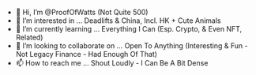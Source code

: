 - 👋 Hi, I’m @ProofOfWatts (Not Quite 500)
- 👀 I’m interested in ... Deadlifts & China, Incl. HK + Cute Animals
- 🌱 I’m currently learning ... Everything I Can (Esp. Crypto, & Even NFT,  Related)
- 💞️ I’m looking to collaborate on ... Open To Anything (Interesting & Fun - Not Legacy Finance - Had Enough Of That)
- 📫 How to reach me ... Shout Loudly - I Can Be A Bit Dense

<!---
ProofOfWatts/ProofOfWatts is a ✨ special ✨ repository because its `README.md` (this file) appears on your GitHub profile.
You can click the Preview link to take a look at your changes.
--->

